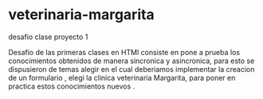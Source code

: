 # veterinaria-margarita
desafio clase proyecto 1

Desafio de las primeras clases en HTMl consiste en pone a prueba los conocimientos obtenidos de manera sincronica y asincronica, para esto se  dispusieron  de temas alegir en el cual deberiamos implementar  la creacion de  un  formulario , elegi la clinica veterinaria Margarita, para poner en practica estos conocimientos nuevos .
